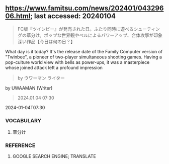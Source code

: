 ## https://www.famitsu.com/news/202401/04329606.html; last accessed: 20240104

> FC版『ツインビー』が発売された日。ふたり同時に遊べるシューティングの草分け。ポップな世界観やベルによるパワーアップ、合体攻撃が印象深い作品【今日は何の日？】

What day is it today? It's the release date of the Family Computer version of "Twinbee", a pioneer of two-player simultaneous shooting games. Having a pop-culture world view with bells as power-ups, it was a masterpiece whose joined attack left a profound impression 

> by ウワーマン ライター

by UWAAMAN (Writer)

> 2024.01.04 07:30 

2024-01-04T07:30
 
### VOCABULARY

1) 草分け 

### REFERENCE

1) GOOGLE SEARCH ENGINE; TRANSLATE
 